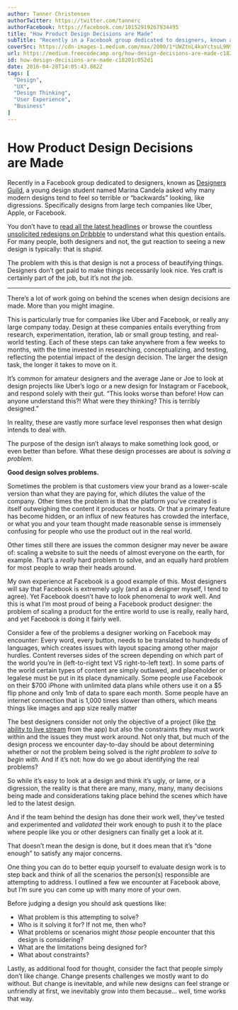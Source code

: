 ```yaml
---
author: Tanner Christensen
authorTwitter: https://twitter.com/tannerc
authorFacebook: https://facebook.com/10152919267934495
title: "How Product Design Decisions are Made"
subTitle: "Recently in a Facebook group dedicated to designers, known as Designers Guild, a young design student named Marina Candela asked why many..."
coverSrc: https://cdn-images-1.medium.com/max/2000/1*UWZtnL4kaYctsuL9N9Dkxw.jpeg
url: https://medium.freecodecamp.org/how-design-decisions-are-made-c18201c052d1
id: how-design-decisions-are-made-c18201c052d1
date: 2016-04-28T14:05:43.882Z
tags: [
  "Design",
  "UX",
  "Design Thinking",
  "User Experience",
  "Business"
]
---
```

# How Product Design Decisions are Made

Recently in a Facebook group dedicated to designers, known as [Designers Guild](https://www.facebook.com/groups/designguild/permalink/570148766495733/?comment_id=570162419827701&reply_comment_id=570973443079932&ref=notif&notif_t=group_comment&notif_id=1461980120073616), a young design student named Marina Candela asked why many modern designs tend to feel so terrible or “backwards” looking, like digressions. Specifically designs from large tech companies like Uber, Apple, or Facebook.

You don’t have to [read all the latest headlines](http://fortune.com/2016/02/11/uber-new-logo-jpmorgan/) or browse the countless [unsolicited redesigns on Dribbble](https://dribbble.com/search?q=facebook+redesign) to understand what this question entails. For many people, both designers and not, the gut reaction to seeing a new design is typically: that is _stupid_.

The problem with this is that design is not a process of beautifying things. Designers don’t get paid to make things necessarily look nice. Yes craft is certainly part of the job, but it’s not _the_ job.











* * *







There’s a lot of work going on behind the scenes when design decisions are made. More than you might imagine.

This is particularly true for companies like Uber and Facebook, or really any large company today. Design at these companies entails everything from research, experimentation, iteration, lab or small group testing, and real-world testing. Each of these steps can take anywhere from a few weeks to months, with the time invested in researching, conceptualizing, and testing, reflecting the potential impact of the design decision. The larger the design task, the longer it takes to move on it.

It’s common for amateur designers and the average Jane or Joe to look at design projects like Uber’s logo or a new design for Instagram or Facebook, and respond solely with their gut. “This looks worse than before! How can anyone understand this?! What were they thinking? This is terribly designed.”

In reality, these are vastly more surface level responses then what design intends to deal with.

The purpose of the design isn’t always to make something look good, or even better than before. What these design processes are about is _solving a problem_.

**Good design solves problems.**

Sometimes the problem is that customers view your brand as a lower-scale version than what they are paying for, which dilutes the value of the company. Other times the problem is that the platform you’ve created is itself outweighing the content it produces or hosts. Or that a primary feature has become hidden, or an influx of new features has crowded the interface, or what you and your team thought made reasonable sense is immensely confusing for people who use the product out in the real world.

Other times still there are issues the common designer may never be aware of: scaling a website to suit the needs of almost everyone on the earth, for example. That’s a _really_ hard problem to solve, and an equally hard problem for most people to wrap their heads around.

My own experience at Facebook is a good example of this. Most designers will say that Facebook is extremely ugly (and as a designer myself, I tend to agree). Yet Facebook doesn’t have to look phenomenal to _work_ well. And this is what I’m most proud of being a Facebook product designer: the problem of scaling a product for the entire world to use is really, really hard, and yet Facebook is doing it fairly well.

Consider a few of the problems a designer working on Facebook may encounter: Every word, every button, needs to be translated to hundreds of languages, which creates issues with layout spacing among other major hurdles. Content reverses sides of the screen depending on which part of the world you’re in (left-to-right text VS right-to-left text). In some parts of the world certain types of content are simply outlawed, and placeholder or legalese must be put in its place dynamically. Some people use Facebook on their $700 iPhone with unlimited data plans while others use it on a $5 flip phone and only 1mb of data to spare each month. Some people have an internet connection that is 1,000 times slower than others, which means things like images and app size really matter

The best designers consider not only the objective of a project (like [the ability to live stream](http://newsroom.fb.com/news/2016/04/introducing-new-ways-to-create-share-and-discover-live-video-on-facebook/) from the app) but also the constraints they must work within and the issues they must work around. Not only that, but much of the design process we encounter day-to-day should be about determining whether or not the problem being solved is the _right problem to solve to begin with._ And if it’s not: how do we go about identifying the real problems?

So while it’s easy to look at a design and think it’s ugly, or lame, or a digression, the reality is that there are many, many, many, many decisions being made and considerations taking place behind the scenes which have led to the latest design.

And if the team behind the design has done their work well, they’ve tested and experimented and _validated_ their work enough to push it to the place where people like you or other designers can finally get a look at it.

That doesn’t mean the design is done, but it does mean that it’s “done enough” to satisfy any major concerns.

One thing you can do to better equip yourself to evaluate design work is to step back and think of all the scenarios the person(s) responsible are attempting to address. I outlined a few we encounter at Facebook above, but I’m sure you can come up with many more of your own.

Before judging a design you should ask questions like:

*   What problem is this attempting to solve?
*   Who is it solving it for? If not me, then who?
*   What problems or scenarios might _those_ people encounter that this design is considering?
*   What are the limitations being designed for?
*   What about constraints?

Lastly, as additional food for thought, consider the fact that people simply don’t like change. Change presents challenges we mostly want to do without. But change is inevitable, and while new designs can feel strange or unfriendly at first, we inevitably grow into them because… well, time works that way.








